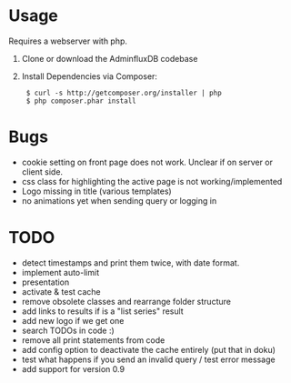 # Usage

Requires a webserver with php.
1. Clone or download the AdminfluxDB codebase
2. Install Dependencies via Composer:

        $ curl -s http://getcomposer.org/installer | php
        $ php composer.phar install


# Bugs

* cookie setting on front page does not work. Unclear if on server or client side. 
* css class for highlighting the active page is not working/implemented
* Logo missing in title (various templates)
* no animations yet when sending query or logging in


# TODO

* detect timestamps and print them twice, with date format.
* implement auto-limit
* presentation
* activate & test cache
* remove obsolete classes and rearrange folder structure
* add links to results if is a "list series" result
* add new logo if we get one
* search TODOs in code :)
* remove all print statements from code
* add config option to deactivate the cache entirely (put that in doku)
* test what happens if you send an invalid query / test error message
* add support for version 0.9